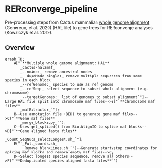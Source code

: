 # RERconverge_pipeline
Pre-processing steps from Cactus mammalian  [whole genome alignment](https://zoonomiaproject.org/the-data/) (Genereux, et al. 2020) (HAL file) to gene trees for RERconverge analyses (Kowalczyk et al. 2019). 

## Overview

```mermaid
graph TD;
    A["`**Multiple whole genome alignment: HAL**
       _cactus-hal2maf_
       _--noAnc:_ remove ancestral nodes
       _--dupeMode single:_ remove multiple sequences from same species in each block
       _--refGenome:_ species to use as ref genome
       _--refSeq:_ select sequence to subset whole alignment (e.g. chromosome)
       _--targetGenomes:_ list of genomes to subset alignment`"]--Large HAL file split into chromosome maf files-->B["`**Chromosome maf files**
       _mafExtractor_`"];
    B--Use annotation file (BED) to generate gene maf files-->C("`**Gene maf files**
       _merge_blocks.py_`");
    C--Uses get_spliced() from Bio.AlignIO to splice maf blocks-->D["`**Gene aligned fasta files**
                                                                      _Count_SeqNucs_selectLongest.sh_`"];
    E("`_Pull_coords.sh_
        _Remove_blankLines.sh_`")--Generate start/stop coordinates for splcing maf blocks and remove empty maf files-->C;
    D--Select longest species sequence, remove all others-->F("`**Deduplicated species aligned fasta files**`")
```

